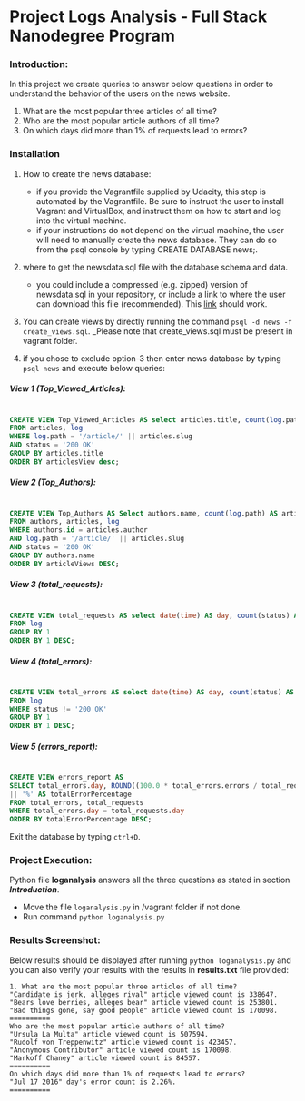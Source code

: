 # Project Logs Analysis - Full Stack Nanodegree Program

### Introduction:

In this project we create queries to answer below questions in order to understand the behavior of the users on the news website.
   1. What are the most popular three articles of all time?
   2. Who are the most popular article authors of all time?
   3. On which days did more than 1% of requests lead to errors?

### Installation


1. How to create the news database:
   - if you provide the Vagrantfile supplied by Udacity, this step is automated by the Vagrantfile. Be sure to instruct the user to install Vagrant and VirtualBox, and instruct them on how to start and log into the virtual machine.
   - if your instructions do not depend on the virtual machine, the user will need to manually create the news database. They can do so from the psql console by typing CREATE DATABASE news;.

2. where to get the newsdata.sql file with the database schema and data.
   - you could include a compressed (e.g. zipped) version of newsdata.sql in your repository, or include a link to where the user can download this file (recommended). This [link](https://d17h27t6h515a5.cloudfront.net/topher/2016/August/57b5f748_newsdata/newsdata.zip) should work.

3. You can create views by directly running the command `psql -d news -f create_views.sql`. _Please note that create_views.sql must be present in vagrant folder.
4. if you chose to exclude option-3 then enter news database by typing `psql news` and execute below queries:

 
##### View 1 (Top_Viewed_Articles):
#

```sql
CREATE VIEW Top_Viewed_Articles AS select articles.title, count(log.path) AS articlesView 
FROM articles, log 
WHERE log.path = '/article/' || articles.slug 
AND status = '200 OK' 
GROUP BY articles.title 
ORDER BY articlesView desc;
```

##### View 2 (Top_Authors):
#
```sql
CREATE VIEW Top_Authors AS Select authors.name, count(log.path) AS articleViews 
FROM authors, articles, log 
WHERE authors.id = articles.author 
AND log.path = '/article/' || articles.slug 
AND status = '200 OK' 
GROUP BY authors.name 
ORDER BY articleViews DESC;
```

##### View 3 (total_requests):
#
```sql
CREATE VIEW total_requests AS select date(time) AS day, count(status) AS requests 
FROM log 
GROUP BY 1 
ORDER BY 1 DESC;
```

##### View 4 (total_errors):
#
```sql
CREATE VIEW total_errors AS select date(time) AS day, count(status) AS errors 
FROM log 
WHERE status != '200 OK' 
GROUP BY 1 
ORDER BY 1 DESC;
```

##### View 5 (errors_report):
#
```sql
CREATE VIEW errors_report AS 
SELECT total_errors.day, ROUND((100.0 * total_errors.errors / total_requests.requests),2) 
|| '%' AS totalErrorPercentage 
FROM total_errors, total_requests 
WHERE total_errors.day = total_requests.day 
ORDER BY totalErrorPercentage DESC;
```

Exit the database by typing `ctrl+D`.

### Project Execution:

Python file **loganalysis** answers all the three questions as stated in section **_Introduction_**.

- Move the file `loganalysis.py` in /vagrant folder if not done.
- Run command `python loganalysis.py`

### Results Screenshot:

Below results should be displayed after running `python loganalysis.py` and you can also verify your results with the results in **results.txt** file provided:

```
1. What are the most popular three articles of all time?
"Candidate is jerk, alleges rival" article viewed count is 338647.
"Bears love berries, alleges bear" article viewed count is 253801.
"Bad things gone, say good people" article viewed count is 170098.
==========
Who are the most popular article authors of all time?
"Ursula La Multa" article viewed count is 507594.
"Rudolf von Treppenwitz" article viewed count is 423457.
"Anonymous Contributor" article viewed count is 170098.
"Markoff Chaney" article viewed count is 84557.
==========
On which days did more than 1% of requests lead to errors?
"Jul 17 2016" day's error count is 2.26%.
==========
```